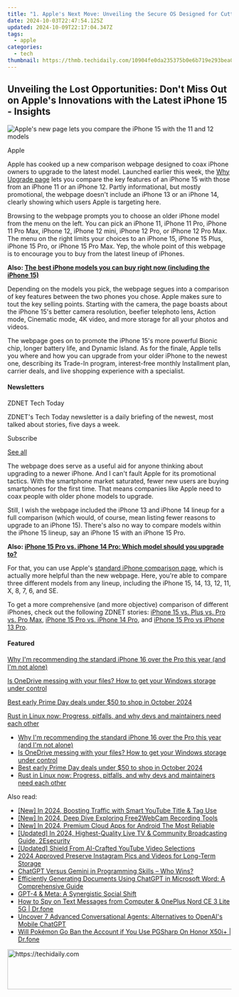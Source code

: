```yaml
---
title: "1. Apple's Next Move: Unveiling the Secure OS Designed for Cutting-Edge AI Operations in Their Data Facilities | Insights From Tech Sphere"
date: 2024-10-03T22:47:54.125Z
updated: 2024-10-09T22:17:04.347Z
tags:
  - apple
categories:
  - tech
thumbnail: https://thmb.techidaily.com/10904fe0da235375b0e6b719e293bea0266e1856f2ee595facf2cbaa2815c2e6.jpg
---
```


## Unveiling the Lost Opportunities: Don't Miss Out on Apple's Innovations with the Latest iPhone 15 - Insights

![Apple's new page lets you compare the iPhone 15 with the 11 and 12 models](https://www.zdnet.com/a/img/resize/697248e08e4c86f81b229afb62b264cd0bb172dc/2024/03/27/adf95394-715b-4911-a043-a925524574d9/image-top-apple-wants-you-to-know-what-youre-missing-by-not-upgrading-to-an-iphone-15.jpg?auto=webp&width=1280)

Apple

Apple has cooked up a new comparison webpage designed to coax iPhone owners to upgrade to the latest model. Launched earlier this week, the [Why Upgrade page](https://www.apple.com/iphone/why-upgrade/) lets you compare the key features of an iPhone 15 with those from an iPhone 11 or an iPhone 12\. Partly informational, but mostly promotional, the webpage doesn't include an iPhone 13 or an iPhone 14, clearly showing which users Apple is targeting here.

Browsing to the webpage prompts you to choose an older iPhone model from the menu on the left. You can pick an iPhone 11, iPhone 11 Pro, iPhone 11 Pro Max, iPhone 12, iPhone 12 mini, iPhone 12 Pro, or iPhone 12 Pro Max. The menu on the right limits your choices to an iPhone 15, iPhone 15 Plus, iPhone 15 Pro, or iPhone 15 Pro Max. Yep, the whole point of this webpage is to encourage you to buy from the latest lineup of iPhones. 

**Also: [The best iPhone models you can buy right now (including the iPhone 15)](https://www.zdnet.com/article/best-iphone/)**

Depending on the models you pick, the webpage segues into a comparison of key features between the two phones you chose. Apple makes sure to tout the key selling points. Starting with the camera, the page boasts about the iPhone 15's better camera resolution, beefier telephoto lens, Action mode, Cinematic mode, 4K video, and more storage for all your photos and videos.

The webpage goes on to promote the iPhone 15's more powerful Bionic chip, longer battery life, and Dynamic Island. As for the finale, Apple tells you where and how you can upgrade from your older iPhone to the newest one, describing its Trade-In program, interest-free monthly Installment plan, carrier deals, and live shopping experience with a specialist.

#### Newsletters

ZDNET Tech Today

ZDNET's Tech Today newsletter is a daily briefing of the newest, most talked about stories, five days a week.

 Subscribe

[See all](https://www.zdnet.com/newsletters/)

The webpage does serve as a useful aid for anyone thinking about upgrading to a newer iPhone. And I can't fault Apple for its promotional tactics. With the smartphone market saturated, fewer new users are buying smartphones for the first time. That means companies like Apple need to coax people with older phone models to upgrade.

Still, I wish the webpage included the iPhone 13 and iPhone 14 lineup for a full comparison (which would, of course, mean listing fewer reasons to upgrade to an iPhone 15). There's also no way to compare models within the iPhone 15 lineup, say an iPhone 15 with an iPhone 15 Pro.

**Also: [iPhone 15 Pro vs. iPhone 14 Pro: Which model should you upgrade to?](https://www.zdnet.com/article/iphone-15-pro-vs-iphone-14-pro/)**

For that, you can use Apple's [standard iPhone comparison page](https://www.apple.com/iphone/compare/), which is actually more helpful than the new webpage. Here, you're able to compare three different models from any lineup, including the iPhone 15, 14, 13, 12, 11, X, 8, 7, 6, and SE.

To get a more comprehensive (and more objective) comparison of different iPhones, check out the following ZDNET stories: [iPhone 15 vs. Plus vs. Pro vs. Pro Max](https://www.zdnet.com/article/new-iphone-15-models-compared-iphone-15-vs-plus-vs-pro-vs-pro-max/), [iPhone 15 Pro vs. iPhone 14 Pro](https://www.zdnet.com/article/iphone-15-pro-vs-iphone-14-pro/), and [iPhone 15 Pro vs iPhone 13 Pro](https://www.zdnet.com/article/iphone-15-pro-vs-iphone-13-pro-should-you-upgrade-to-the-newest-model/).

#### Featured

[Why I'm recommending the standard iPhone 16 over the Pro this year (and I'm not alone)](https://www.zdnet.com/article/why-im-recommending-the-standard-iphone-16-over-the-pro-this-year-and-im-not-alone/ "Why I'm recommending the standard iPhone 16 over the Pro this year (and I'm not alone)")

[Is OneDrive messing with your files? How to get your Windows storage under control](https://www.zdnet.com/article/is-onedrive-messing-with-your-files-how-to-get-your-windows-storage-under-control/ "Is OneDrive messing with your files? How to get your Windows storage under control")

[Best early Prime Day deals under $50 to shop in October 2024](https://www.zdnet.com/article/best-early-prime-day-deals-under-50/ "Best early Prime Day deals under $50 to shop in October 2024")

[Rust in Linux now: Progress, pitfalls, and why devs and maintainers need each other](https://www.zdnet.com/article/rust-in-linux-now-progress-pitfalls-and-why-devs-and-maintainers-need-each-other/ "Rust in Linux now: Progress, pitfalls, and why devs and maintainers need each other")

* [Why I'm recommending the standard iPhone 16 over the Pro this year (and I'm not alone)](https://www.zdnet.com/article/why-im-recommending-the-standard-iphone-16-over-the-pro-this-year-and-im-not-alone/ "Why I'm recommending the standard iPhone 16 over the Pro this year (and I'm not alone)")
* [Is OneDrive messing with your files? How to get your Windows storage under control](https://www.zdnet.com/article/is-onedrive-messing-with-your-files-how-to-get-your-windows-storage-under-control/ "Is OneDrive messing with your files? How to get your Windows storage under control")
* [Best early Prime Day deals under $50 to shop in October 2024](https://www.zdnet.com/article/best-early-prime-day-deals-under-50/ "Best early Prime Day deals under $50 to shop in October 2024")
* [Rust in Linux now: Progress, pitfalls, and why devs and maintainers need each other](https://www.zdnet.com/article/rust-in-linux-now-progress-pitfalls-and-why-devs-and-maintainers-need-each-other/ "Rust in Linux now: Progress, pitfalls, and why devs and maintainers need each other")

<ins class="adsbygoogle"
     style="display:block"
     data-ad-format="autorelaxed"
     data-ad-client="ca-pub-7571918770474297"
     data-ad-slot="1223367746"></ins>

<ins class="adsbygoogle"
     style="display:block"
     data-ad-client="ca-pub-7571918770474297"
     data-ad-slot="8358498916"
     data-ad-format="auto"
     data-full-width-responsive="true"></ins>

<span class="atpl-alsoreadstyle">Also read:</span>
<div><ul>
<li><a href="https://facebook-video-share.techidaily.com/new-in-2024-boosting-traffic-with-smart-youtube-title-and-tag-use/"><u>[New] In 2024, Boosting Traffic with Smart YouTube Title & Tag Use</u></a></li>
<li><a href="https://screen-sharing-recording.techidaily.com/new-in-2024-deep-dive-exploring-free2webcam-recording-tools/"><u>[New] In 2024, Deep Dive Exploring Free2WebCam Recording Tools</u></a></li>
<li><a href="https://article-knowledge.techidaily.com/new-in-2024-premium-cloud-apps-for-android-the-most-reliable/"><u>[New] In 2024, Premium Cloud Apps for Android The Most Reliable</u></a></li>
<li><a href="https://article-knowledge.techidaily.com/updated-in-2024-highest-quality-live-tv-and-community-broadcasting-guide-2esecurity/"><u>[Updated] In 2024, Highest-Quality Live TV & Community Broadcasting Guide, 2Esecurity</u></a></li>
<li><a href="https://youtube-web.techidaily.com/ed-shield-from-ai-crafted-youtube-video-selections/"><u>[Updated] Shield From AI-Crafted YouTube Video Selections</u></a></li>
<li><a href="https://instagram-clips.techidaily.com/2024-approved-preserve-instagram-pics-and-videos-for-long-term-storage/"><u>2024 Approved Preserve Instagram Pics and Videos for Long-Term Storage</u></a></li>
<li><a href="https://tech-hub.techidaily.com/chatgpt-versus-gemini-in-programming-skills-who-wins/"><u>ChatGPT Versus Gemini in Programming Skills – Who Wins?</u></a></li>
<li><a href="https://tech-hub.techidaily.com/efficiently-generating-documents-using-chatgpt-in-microsoft-word-a-comprehensive-guide/"><u>Efficiently Generating Documents Using ChatGPT in Microsoft Word: A Comprehensive Guide</u></a></li>
<li><a href="https://tech-hub.techidaily.com/gpt-4-and-meta-a-synergistic-social-shift/"><u>GPT-4 & Meta: A Synergistic Social Shift</u></a></li>
<li><a href="https://android-location-track.techidaily.com/how-to-spy-on-text-messages-from-computer-and-oneplus-nord-ce-3-lite-5g-drfone-by-drfone-virtual-android/"><u>How to Spy on Text Messages from Computer & OnePlus Nord CE 3 Lite 5G | Dr.fone</u></a></li>
<li><a href="https://tech-hub.techidaily.com/uncover-7-advanced-conversational-agents-alternatives-to-openais-mobile-chatgpt/"><u>Uncover 7 Advanced Conversational Agents: Alternatives to OpenAI's Mobile ChatGPT</u></a></li>
<li><a href="https://pokemon-go-android.techidaily.com/will-pokemon-go-ban-the-account-if-you-use-pgsharp-on-honor-x50iplus-drfone-by-drfone-virtual-android/"><u>Will Pokémon Go Ban the Account if You Use PGSharp On Honor X50i+ | Dr.fone</u></a></li>
</ul></div>

<!-- affiliate ads begin -->
<a href="https://aidotcom.pxf.io/c/5597632/2134503/19576" target="_top" id="2134503">
  <img src="//a.impactradius-go.com/display-ad/19576-2134503" border="0" alt="https://techidaily.com" width="728" height="90"/>
</a>
<img height="0" width="0" src="https://aidotcom.pxf.io/i/5597632/2134503/19576" style="position:absolute;visibility:hidden;" border="0" />
<!-- affiliate ads end -->

